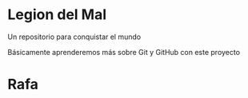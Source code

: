 # Legion del Mal
Un repositorio para conquistar el mundo

Básicamente aprenderemos más sobre Git y GitHub con este proyecto


# Rafa


